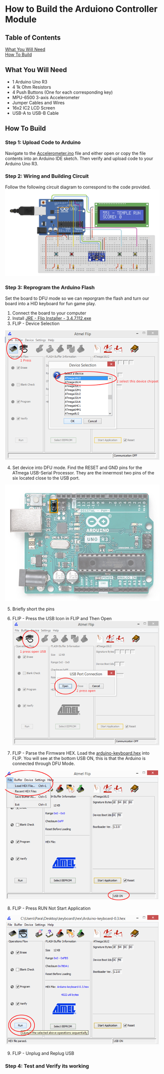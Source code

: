 # How to Build the Arduiono Controller Module 

## Table of Contents
[What You Will Need](#what-you-will-need)   
[How To Build](#how-to-build)   

## What You Will Need
- 1 Arduino Uno R3
- 4 1k Ohm Resistors
- 4 Push Buttons (One for each corresponding key)
- MPU-6500 3-axis Accelerometer
- Jumper Cables and Wires
- 16x2 IC2 LCD Screen
- USB-A to USB-B Cable

  
## How To Build

### Step 1: Upload Code to Arduino 
Navigate to the [Accelerometer.ino](https://github.com/llorenzana/EC551-Temple-Run/blob/main/sources/Lea/Arduino/Accelerometer.ino) file and either open or copy the file contents into an Arduino IDE sketch. Then verify and upload code to your Arduino Uno R3. 

### Step 2: Wiring and Building Circuit 
Follow the following circuit diagram to correspond to the code provided. 
![Circuit](https://github.com/llorenzana/EC551-Temple-Run/blob/main/sources/Lea/Arduino/images/Circuit.png) 

### Step 3: Reprogram the Arduino Flash 
Set the board to DFU mode so we can reporgram the flash and turn our board into a HID keyboard for fun game play. 
1. Connect the board to your computer
2. Install [JRE - Flip Installer - 3.4.7.112.exe](https://www.microchip.com/en-us/development-tool/flip)
3. FLIP - Device Selection   

![FLIP](https://github.com/llorenzana/EC551-Temple-Run/blob/main/sources/Lea/Arduino/images/Flip%20chip%20selection.png)

4. Set device into DFU mode. Find the RESET and GND pins for the ATmega USB-Serial Processor. They are the innermost two pins of the six located close to the USB port.

![DFU](https://github.com/llorenzana/EC551-Temple-Run/blob/main/sources/Lea/Arduino/images/UNO-DFU-reset-pins.png)

5.  Briefly short the pins
6.  FLIP - Press the USB Icon in FLIP and Then Open   
![USB Select](https://github.com/llorenzana/EC551-Temple-Run/blob/main/sources/Lea/Arduino/images/open%20USB%20port.png)   

7.  FLIP - Parse the Firmware HEX. Load the [arduino-keyboard.hex](https://github.com/llorenzana/EC551-Temple-Run/blob/main/sources/Lea/Arduino/HEX/Arduino-keyboard-0.3.hex) into FLIP. You will see at the bottom USB ON, this is that the Arduino is connected through DFU Mode.

![Hex](https://github.com/llorenzana/EC551-Temple-Run/blob/main/sources/Lea/Arduino/images/load%20HEX%20file.png)
 
8.  FLIP - Press RUN Not Start Application

![Run](https://github.com/llorenzana/EC551-Temple-Run/blob/main/sources/Lea/Arduino/images/Run.png)

9. FLIP - Unplug and Replug USB

### Step 4: Test and Verify its working


